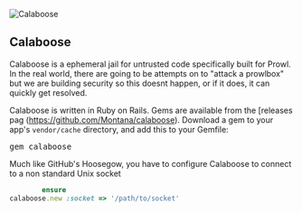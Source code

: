 ![Calaboose](http://www.getprowl.com/bull.png)

## Calaboose

Calaboose is a ephemeral jail for untrusted code specifically built for Prowl. In the real world, there are going to be attempts on to "attack a prowlbox" but we are building security so this doesnt happen, or if it does, it can quickly get resolved. 

Calaboose is written in Ruby on Rails. Gems are available from the [releases pag (https://github.com/Montana/calaboose). Download a gem to your app's `vendor/cache` directory, and add this to your Gemfile:

<pre>gem calaboose</pre>

Much like GitHub's Hoosegow, you have to configure Calaboose to connect to a non standard Unix socket

```ruby
        ensure
calaboose.new :socket => '/path/to/socket'
```

